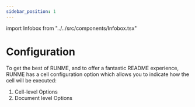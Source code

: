 ```yaml
---
sidebar_position: 1
---
```


import Infobox from "../../src/components/Infobox.tsx"

# Configuration

To get the best of RUNME, and to offer a fantastic README experience, RUNME has a cell configuration option which allows you to indicate how the cell will be executed:

1. Cell-level Options
2. Document level Options